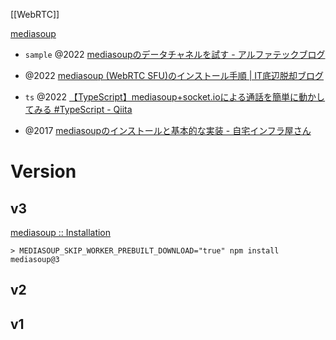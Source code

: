 [[WebRTC]]

[mediasoup](https://mediasoup.org/)

- `sample` @2022 [mediasoupのデータチャネルを試す - アルファテックブログ](https://www.alpha.co.jp/blog/202205_02)
- @2022 [mediasoup (WebRTC SFU)のインストール手順 | IT底辺脱却ブログ](https://moewe-net.com/webrtc/install-mediasoup)
- `ts` @2022 [【TypeScript】mediasoup+socket.ioによる通話を簡単に動かしてみる #TypeScript - Qiita](https://qiita.com/NNNiNiNNN/items/23e927d78ab71f38798d)

- @2017 [mediasoupのインストールと基本的な実装 - 自宅インフラ屋さん](https://kobatako.hatenablog.com/entry/2017/06/02/113103)

# Version
## v3
[mediasoup :: Installation](https://mediasoup.org/documentation/v3/mediasoup/installation/)
```
> MEDIASOUP_SKIP_WORKER_PREBUILT_DOWNLOAD="true" npm install mediasoup@3
```

## v2
## v1

